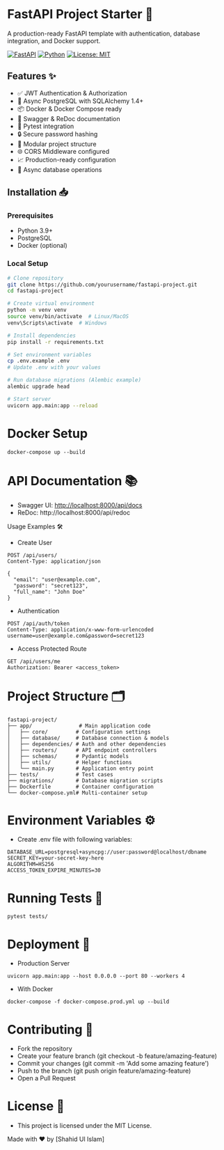 # FastAPI Project Starter 🚀

A production-ready FastAPI template with authentication, database integration, and Docker support.

[![FastAPI](https://img.shields.io/badge/FastAPI-005571?style=for-the-badge&logo=fastapi)](https://fastapi.tiangolo.com)
[![Python](https://img.shields.io/badge/Python-3.9+-3776AB?style=for-the-badge&logo=python&logoColor=white)](https://www.python.org)
[![License: MIT](https://img.shields.io/badge/License-MIT-yellow.svg?style=for-the-badge)](https://opensource.org/licenses/MIT)

## Features ✨

- ✅ JWT Authentication & Authorization
- 🐘 Async PostgreSQL with SQLAlchemy 1.4+
- 📦 Docker & Docker Compose ready
- 📄 Swagger & ReDoc documentation
- 🧪 Pytest integration
- 🔒 Secure password hashing
- 🧩 Modular project structure
- 🌐 CORS Middleware configured
- 📈 Production-ready configuration
- 🔄 Async database operations

## Installation 📥

### Prerequisites
- Python 3.9+
- PostgreSQL
- Docker (optional)

### Local Setup
```bash
# Clone repository
git clone https://github.com/yourusername/fastapi-project.git
cd fastapi-project

# Create virtual environment
python -m venv venv
source venv/bin/activate  # Linux/MacOS
venv\Scripts\activate  # Windows

# Install dependencies
pip install -r requirements.txt

# Set environment variables
cp .env.example .env
# Update .env with your values

# Run database migrations (Alembic example)
alembic upgrade head

# Start server
uvicorn app.main:app --reload
```
# Docker Setup
```docker-compose up --build```
# API Documentation 📚
- Swagger UI: [http://localhost:8000/api/docs](https://swagger.io/docs/)
- ReDoc: http://localhost:8000/api/redoc

Usage Examples 🛠️

- Create User
```
POST /api/users/
Content-Type: application/json

{
  "email": "user@example.com",
  "password": "secret123",
  "full_name": "John Doe"
}
```

- Authentication
```
POST /api/auth/token
Content-Type: application/x-www-form-urlencoded
username=user@example.com&password=secret123
```

- Access Protected Route
```
GET /api/users/me
Authorization: Bearer <access_token>
```

# Project Structure 🗂️
```
fastapi-project/
├── app/               # Main application code
│   ├── core/         # Configuration settings
│   ├── database/     # Database connection & models
│   ├── dependencies/ # Auth and other dependencies
│   ├── routers/      # API endpoint controllers
│   ├── schemas/      # Pydantic models
│   ├── utils/        # Helper functions
│   └── main.py       # Application entry point
├── tests/            # Test cases
├── migrations/       # Database migration scripts
├── Dockerfile        # Container configuration
└── docker-compose.yml# Multi-container setup
```

# Environment Variables ⚙️
- Create .env file with following variables:
```
DATABASE_URL=postgresql+asyncpg://user:password@localhost/dbname
SECRET_KEY=your-secret-key-here
ALGORITHM=HS256
ACCESS_TOKEN_EXPIRE_MINUTES=30
```

# Running Tests 🧪
```
pytest tests/
```

# Deployment 🚀
- Production Server
```
uvicorn app.main:app --host 0.0.0.0 --port 80 --workers 4
```
- With Docker
```
docker-compose -f docker-compose.prod.yml up --build
```

# Contributing 🤝
- Fork the repository
- Create your feature branch (git checkout -b feature/amazing-feature)
- Commit your changes (git commit -m 'Add some amazing feature')
- Push to the branch (git push origin feature/amazing-feature)
- Open a Pull Request

# License 📄
- This project is licensed under the MIT License.

Made with ❤️ by [Shahid Ul Islam] 
